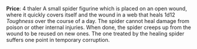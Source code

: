 **Price**: 4 thaler
A small spider figurine which is placed on an open wound, where it quickly covers itself and the wound in a web that heals 1d12 *Toughness* over the course of a day. The spider cannot heal damage from poison or other internal injuries. When done, the spider creeps up from the wound to be reused on new ones. The one treated by the healing spider suffers one point in temporary corruption.